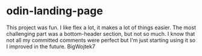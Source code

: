 # odin-landing-page

This project was fun. I like flex a lot, it makes a lot of things easier.
The most challenging part was a bottom-header section, but not so much.
I know that not all my committed comments were perfect but I'm just starting using it so I improved in the future.
BigWojtek7